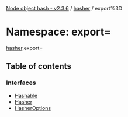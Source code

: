 [Node object hash - v2.3.6](../README.md) / [hasher](hasher.md) / export%3D

# Namespace: export=

[hasher](hasher.md).export=

## Table of contents

### Interfaces

- [Hashable](../interfaces/hasher.export_.hashable.md)
- [Hasher](../interfaces/hasher.export_.hasher.md)
- [HasherOptions](../interfaces/hasher.export_.hasheroptions.md)
